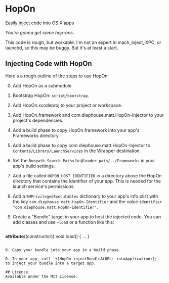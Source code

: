 # HopOn
Easily inject code into OS X apps

_You're gonna get some hop-ons_.

This code is rough, but workable. I'm not an expert in mach_inject, XPC, or launchd, so this may be buggy. But it's at least a start.

## Injecting Code with HopOn
Here's a rough outline of the steps to use HopOn:

0. Add HopOn as a submodule

0. Bootstrap HopOn: `script/bootstrap`.

0. Add HopOn.xcodeproj to your project or workspace.

0. Add HopOn.framework and com.diephouse.matt.HopOn-Injector to your project's dependencies.

0. Add a build phase to copy HopOn.framework into your app's Frameworks directory.

0. Add a build phase to copy com.diephouse.matt.HopOn-Injector to `Contents/Library/LaunchServices` in the Wrapper destination.

0. Set the `Runpath Search Paths` to `@loader_path/../Frameworks` in your app's build settings.

0. Add a file called `HOPON_HOST_IDENTIFIER` in a directory above the HopOn directory that contains the identifier of your app. This is needed for the launch service's permissions.

0. Add a `SMPrivilegedExecutables` dictionary to your app's info.plist with the key `com.diephouse.matt.HopOn-Identifier` and the value `identifier "com.diephouse.matt.HopOn-Identifier"`.

0. Create a "Bundle" target in your app to host the injected code. You can add classes and use `+load` or a function like this:

    ```
__attribute__((constructor))
void load()
{
    ...
}
```

0. Copy your bundle into your app in a build phase.

0. In your app, call `+[HopOn injectBundleAtURL: intoApplication:];` to inject your bundle into a target app.

## License
Available under the MIT License.
